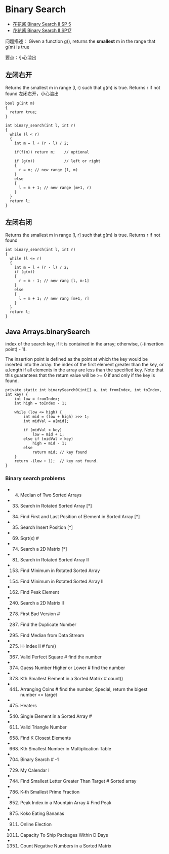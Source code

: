 # Binary Search
- [花花酱 Binary Search II SP 5](https://www.youtube.com/watch?v=v57lNF2mb_s)
- [花花酱 Binary Search II SP17](https://www.youtube.com/watch?v=J-IQxfYRTto)

问题描述： Given a function g(), returns the **smallest**  m in the range that g(m) is true

要点：小心溢出

## 左闭右开  
  Returns the smallest m in range [l, r) such that g(m) is true.
  Returns r if not found
   左闭右开，小心溢出
```
bool g(int m)
{
  return true;
}

int binary_search(int l, int r)
{
  while (l < r)
  {
    int m = l + (r - l) / 2;
    
    if(f(m)) return m;    // optional
    
    if (g(m))             // left or right
    {
      r = m; // new range [l, m)
    }
    else
    {
      l = m + 1; // new range [m+1, r)
    }
  }
  return l;
}
```
## 左闭右闭
  Returns the smallest m in range [l, r] such that g(m) is true.
  Returns r if not found
```
int binary_search(int l, int r)
{
  while (l <= r)
  {
    int m = l + (r - l) / 2;
    if (g(m))
    {
      r = m - 1; // new rang [l, m-1]
    }
    else
    {
      l = m + 1; // new rang [m+1, r]
    }
  }
  return l;
}
```
## Java Arrays.binarySearch
index of the search key, if it is contained in the array; otherwise, (-(insertion point) - 1). 

The insertion point is defined as the point at which the key would be inserted into the array: the index of the first element greater than the key, or a.length if all elements in the array are less than the specified key. 
Note that this guarantees that the return value will be >= 0 if and only if the key is found.
     
```
private static int binarySearch0(int[] a, int fromIndex, int toIndex, int key) {
    int low = fromIndex;
    int high = toIndex - 1;

    while (low <= high) {
        int mid = (low + high) >>> 1;
        int midVal = a[mid];

        if (midVal < key)
            low = mid + 1;
        else if (midVal > key)
            high = mid - 1;
        else
            return mid; // key found
    }
    return -(low + 1);  // key not found.
}
```




### Binary search problems
-	4. Median of Two Sorted Arrays
-	33. Search in Rotated Sorted Array [*]
-	34. Find First and Last Position of Element in Sorted Array [*]
-	35. Search Insert Position  [*]
-	69. Sqrt(x)     #
-	74. Search a 2D Matrix [*]
-	81. Search in Rotated Sorted Array II
-	153. Find Minimum in Rotated Sorted Array
-	154. Find Minimum in Rotated Sorted Array II
-	162. Find Peak Element
-	240. Search a 2D Matrix II
- 278. First Bad Version                 # 
-	287. Find the Duplicate Number
-	295. Find Median from Data Stream
-	275. H-Index II                        # fun()
-	367. Valid Perfect Square                             # find the number
- 374. Guess Number Higher or Lower                     # find the number
-	378. Kth Smallest Element in a Sorted Matrix          # count()
- 441. Arranging Coins                                  # find the number, Special, return the bigest number <= target
-	475. Heaters
-	540. Single Element in a Sorted Array                 # 
-	611. Valid Triangle Number
-	658. Find K Closest Elements
-	668. Kth Smallest Number in Multiplication Table
- 704. Binary Search                                    # -1
-	729. My Calendar I
-	744. Find Smallest Letter Greater Than Target         # Sorted array
-	786. K-th Smallest Prime Fraction
- 852. Peak Index in a Mountain Array                   # Find Peak
-	875. Koko Eating Bananas
-	911. Online Election
-	1011. Capacity To Ship Packages Within D Days
- 1351. Count Negative Numbers in a Sorted Matrix